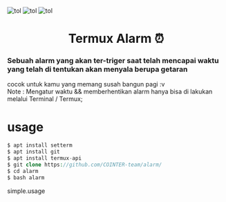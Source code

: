 ![tol](https://img.shields.io/badge/Code-BY%20POLYGON-yellowgreen)
![tol](https://img.shields.io/github/watchers/COINTER-team/bot-rand?color=green&logoColor=black&style=social)
![tol](https://img.shields.io/badge/Code-Bash%20shell-green)
<div align="center">
  <h1>Termux Alarm ⏰</h1>
</div>

<h3> Sebuah alarm yang akan ter-triger saat telah mencapai waktu yang telah di tentukan akan menyala berupa getaran</h3>
<p>cocok untuk kamu yang memang susah bangun pagi :v <br>
Note : Mengatur waktu && memberhentikan alarm hanya bisa di lakukan melalui Terminal / Termux; </p>

# usage
```php
$ apt install setterm
$ apt install git
$ apt install termux-api
$ git clone https://github.com/COINTER-team/alarm/
$ cd alarm
$ bash alarm
```

simple.usage

